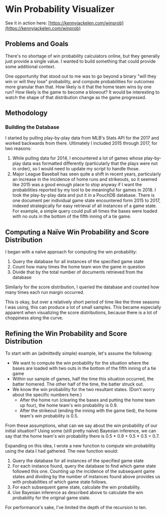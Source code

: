 # Win Probability Visualizer

See it in action here: [https://kennyjackelen.com/winprob](https://kennyjackelen.com/winprob)

## Problems and Goals
There's no shortage of win probability calculators online, but they generally just provide a single value. I wanted to build something that could provide some additional context.

One opportunity that stood out to me was to go beyond a binary "will they win or will they lose" probability, and compute probabilities for outcomes more granular than that. How likely is it that the home team wins by one run? How likely is the game to become a blowout? It would be interesting to watch the shape of that distribution change as the game progressed.

## Methodology
### Building the Database
I started by pulling play-by-play data from MLB's Stats API for the 2017 and worked backwards from there. Ultimately I included 2015 through 2017, for two reasons:
1. While pulling data for 2014, I encountered a lot of games whose play-by-play data was formatted differently (particularly that the plays were not in order), so I would need to update my script to handle those.
1. Major League Baseball has seen quite a shift in recent years, particularly an increase in the incidence of home runs and strikeouts, so it seemed like 2015 was a good enough place to stop anyway if I want the probabilities reported by my tool to be meaningful for games in 2018.
I took the play-by-play data and put it in a PouchDB database. There is one document per individual game state encountered form 2015 to 2017, indexed strategically for easy retrieval of all instances of a game state. For example, a simple query could pull all times the bases were loaded with no outs in the bottom of the fifth inning of a tie game.

## Computing a Naïve Win Probability and Score Distribution
I began with a naïve approach for computing the win probability:
1. Query the database for all instances of the specified game state
1. Count how many times the home team won the game in question
1. Divide that by the total number of documents retrieved from the database

Similarly for the score distribution, I queried the database and counted how many times each run margin occurred.

This is okay, but over a relatively short period of time like the three seasons I was using, this can produce a lot of small samples. This became especially apparent when visualizing the score distributions, because there is a lot of choppiness along the curve.

## Refining the Win Probability and Score Distribution
To start with an (admittedly simple) example, let's assume the following:
- We want to compute the win probability for the situation where the bases are loaded with two outs in the bottom of the fifth inning of a tie game
- Within our sample of games, half the time this situation occurred, the batter homered.  The other half of the time, the batter struck out.
- We know the win probability for the two resultant states. (Don't worry about the specific numbers here.)
  - After the home run (clearing the bases and putting the home team up four), the home team's win probability is 0.9.
  - After the strikeout (ending the inning with the game tied), the home team's win probability is 0.5.

From these assumptions, what can we say about the win probability of our initial situation? Using some (still pretty naïve) Bayesian inference, we can say that the home team's win probability there is 0.5 * 0.9 + 0.5 * 0.5 = 0.7.

Expanding on this idea, I wrote a new function to compute win probability using the data I had gathered. The new function would:
1. Query the database for all instances of the specified game state
1. For each instance found, query the database to find which game state followed this one. Counting up the incidence of the subsequent game states and dividing by the number of instances found above provides us with probabilities of which game state follows.
1. For each subsequent game state, calculate the win probability.
1. Use Bayesian inference as described above to calculate the win probability for the original game state.

For performance's sake, I've limited the depth of the recursion to ten.
